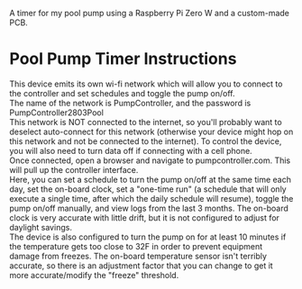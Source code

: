 A timer for my pool pump using a Raspberry Pi Zero W and a custom-made PCB.

# Pool Pump Timer Instructions

This device emits its own wi-fi network which will allow you to connect to the controller and set schedules and toggle the pump on/off.
<br>
The name of the network is PumpController, and the password is PumpController2803Pool
<br>
This network is NOT connected to the internet, so you'll probably want to deselect auto-connect for this network (otherwise your device might hop on this network and not be connected to the internet). To control the device, you will also need to turn data off if connecting with a cell phone.
<br>
Once connected, open a browser and navigate to pumpcontroller.com. This will pull up the controller interface.
<br>
Here, you can set a schedule to turn the pump on/off at the same time each day, set the on-board clock, set a "one-time run" (a schedule that will only execute a single time, after which the daily schedule will resume), toggle the pump on/off manually, and view logs from the last 3 months.
The on-board clock is very accurate with little drift, but it is not configured to adjust for daylight savings.
<br>
The device is also configured to turn the pump on for at least 10 minutes if the temperature gets too close to 32F in order to prevent equipment damage from freezes.
The on-board temperature sensor isn't terribly accurate, so there is an adjustment factor that you can change to get it more accurate/modify the "freeze" threshold.
